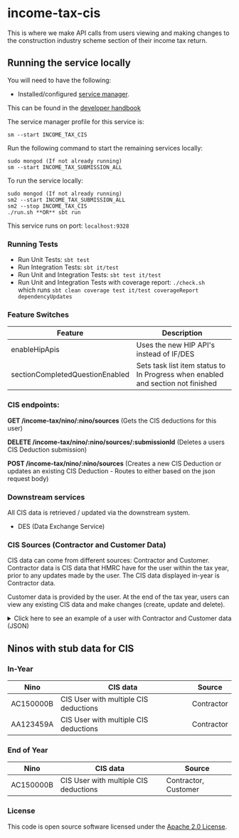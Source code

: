 
# income-tax-cis
This is where we make API calls from users viewing and making changes to the construction industry scheme section of their income tax return.

## Running the service locally

You will need to have the following:
- Installed/configured [service manager](https://github.com/hmrc/service-manager).

This can be found in the [developer handbook](https://docs.tax.service.gov.uk/mdtp-handbook/documentation/developer-set-up/)

The service manager profile for this service is:

    sm --start INCOME_TAX_CIS
Run the following command to start the remaining services locally:

    sudo mongod (If not already running)
    sm --start INCOME_TAX_SUBMISSION_ALL

To run the service locally:

    sudo mongod (If not already running)
    sm2 --start INCOME_TAX_SUBMISSION_ALL
    sm2 --stop INCOME_TAX_CIS
    ./run.sh **OR** sbt run

This service runs on port: `localhost:9328`

### Running Tests

- Run Unit Tests:  `sbt test`
- Run Integration Tests: `sbt it/test`
- Run Unit and Integration Tests: `sbt test it/test`
- Run Unit and Integration Tests with coverage report: `./check.sh`<br/>
  which runs `sbt clean coverage test it/test coverageReport dependencyUpdates`

### Feature Switches

| Feature                         | Description                                                                     |
|---------------------------------|---------------------------------------------------------------------------------|
| enableHipApis                   | Uses the new HIP API's instead of IF/DES                                        |
| sectionCompletedQuestionEnabled | Sets task list item status to In Progress when enabled and section not finished |

### CIS endpoints:

**GET     /income-tax/nino/:nino/sources**                (Gets the CIS deductions for this user)

**DELETE  /income-tax/nino/:nino/sources/:submissionId**      (Deletes a users CIS Deduction submission)

**POST    /income-tax/nino/:nino/sources**                  (Creates a new CIS Deduction or updates an existing CIS Deduction - Routes to either based on the json request body)

### Downstream services
All CIS data is retrieved / updated via the downstream system.
- DES (Data Exchange Service)

### CIS Sources (Contractor and Customer Data)
CIS data can come from different sources: Contractor and Customer. Contractor data is CIS data that HMRC have for the user within the tax year, prior to any updates made by the user. The CIS data displayed in-year is Contractor data.

Customer data is provided by the user. At the end of the tax year, users can view any existing CIS data and make changes (create, update and delete).

<details>
<summary>Click here to see an example of a user with Contractor and Customer data (JSON)</summary>

```json
{
  "cis" : [
    {
      "taxYear" : 2023,
      "customerCISDeductions" : {
        "totalDeductionAmount" : 400,
        "totalCostOfMaterials" : 400,
        "totalGrossAmountPaid" : 400,
        "cisDeductions" : [
          {
            "fromDate" : "2022-04-06",
            "toDate" : "2023-04-05",
            "contractorName" : "Michele Lamy Paving Ltd",
            "employerRef" : "111/11111",
            "totalDeductionAmount" : 200,
            "totalCostOfMaterials" : 200,
            "totalGrossAmountPaid" : 200,
            "periodData" : [
              {
                "deductionFromDate" : "2022-04-06",
                "deductionToDate" : "2022-05-05",
                "deductionAmount" : 100,
                "costOfMaterials" : 100,
                "grossAmountPaid" : 100,
                "submissionDate" : "2023-05-11T16:38:57.489Z",
                "submissionId" : "4557ecb5-fd32-48cc-81f5-e6acd1099f3c",
                "source" : "customer"
              },
              {
                "deductionFromDate" : "2022-05-06",
                "deductionToDate" : "2022-06-05",
                "deductionAmount" : 100,
                "costOfMaterials" : 100,
                "grossAmountPaid" : 100,
                "submissionDate" : "2023-05-11T16:38:57.489Z",
                "submissionId" : "4557ecb5-fd32-48cc-81f5-e6acd1099f3c",
                "source" : "customer"
              }
            ]
          },
          {
            "fromDate" : "2022-04-06",
            "toDate" : "2023-04-05",
            "contractorName" : "Jun Takahashi Window Fitting",
            "employerRef" : "222/11111",
            "totalDeductionAmount" : 200,
            "totalCostOfMaterials" : 200,
            "totalGrossAmountPaid" : 200,
            "periodData" : [
              {
                "deductionFromDate" : "2022-04-06",
                "deductionToDate" : "2022-05-05",
                "deductionAmount" : 100,
                "costOfMaterials" : 100,
                "grossAmountPaid" : 100,
                "submissionDate" : "2023-05-11T16:38:57.489Z",
                "submissionId" : "4557ecb5-fd32-48cc-81f5-e6acd1099f3c",
                "source" : "customer"
              },
              {
                "deductionFromDate" : "2022-05-06",
                "deductionToDate" : "2022-06-05",
                "deductionAmount" : 100,
                "costOfMaterials" : 100,
                "grossAmountPaid" : 100,
                "submissionDate" : "2023-05-11T16:38:57.489Z",
                "submissionId" : "4557ecb5-fd32-48cc-81f5-e6acd1099f3c",
                "source" : "customer"
              }
            ]
          }
        ]
      },
      "contractorCISDeductions" : {
        "totalDeductionAmount" : 400,
        "totalCostOfMaterials" : 400,
        "totalGrossAmountPaid" : 400,
        "cisDeductions" : [
          {
            "fromDate" : "2022-04-06",
            "toDate" : "2023-04-05",
            "contractorName" : "Michele Lamy Paving Ltd",
            "employerRef" : "111/11111",
            "totalDeductionAmount" : 200,
            "totalCostOfMaterials" : 200,
            "totalGrossAmountPaid" : 200,
            "periodData" : [
              {
                "deductionFromDate" : "2022-04-06",
                "deductionToDate" : "2022-05-05",
                "deductionAmount" : 100,
                "costOfMaterials" : 100,
                "grossAmountPaid" : 100,
                "submissionDate" : "2023-05-11T16:38:57.489Z",
                "source" : "contractor"
              },
              {
                "deductionFromDate" : "2022-05-06",
                "deductionToDate" : "2022-06-05",
                "deductionAmount" : 100,
                "costOfMaterials" : 100,
                "grossAmountPaid" : 100,
                "submissionDate" : "2023-05-11T16:38:57.489Z",
                "source" : "contractor"
              }
            ]
          },
          {
            "fromDate" : "2022-04-06",
            "toDate" : "2023-04-05",
            "contractorName" : "Jun Takahashi Window Fitting",
            "employerRef" : "222/11111",
            "totalDeductionAmount" : 200,
            "totalCostOfMaterials" : 200,
            "totalGrossAmountPaid" : 200,
            "periodData" : [
              {
                "deductionFromDate" : "2022-04-06",
                "deductionToDate" : "2022-05-05",
                "deductionAmount" : 100,
                "costOfMaterials" : 100,
                "grossAmountPaid" : 100,
                "submissionDate" : "2023-05-11T16:38:57.489Z",
                "source" : "contractor"
              },
              {
                "deductionFromDate" : "2022-05-06",
                "deductionToDate" : "2022-06-05",
                "deductionAmount" : 100,
                "costOfMaterials" : 100,
                "grossAmountPaid" : 100,
                "submissionDate" : "2023-05-11T16:38:57.489Z",
                "source" : "contractor"
              }
            ]
          }
        ]
      }
    },
    {
      "taxYear" : 2022,
      "customerCISDeductions" : {
        "totalDeductionAmount" : 2400,
        "totalCostOfMaterials" : 2400,
        "totalGrossAmountPaid" : 2400,
        "cisDeductions" : [
          {
            "fromDate" : "2021-04-06",
            "toDate" : "2022-04-05",
            "contractorName" : "Michele Lamy Paving Ltd",
            "employerRef" : "111/11111",
            "totalDeductionAmount" : 300,
            "totalCostOfMaterials" : 300,
            "totalGrossAmountPaid" : 300,
            "periodData" : [
              {
                "deductionFromDate" : "2021-04-06",
                "deductionToDate" : "2021-05-05",
                "deductionAmount" : 100,
                "costOfMaterials" : 100,
                "grossAmountPaid" : 100,
                "submissionDate" : "2021-05-11T16:38:57.489Z",
                "submissionId" : "4557ecb5-fd32-48cc-81f5-e6acd1099f3c",
                "source" : "customer"
              },
              {
                "deductionFromDate" : "2021-05-06",
                "deductionToDate" : "2021-06-05",
                "deductionAmount" : 200,
                "costOfMaterials" : 200,
                "grossAmountPaid" : 200,
                "submissionDate" : "2021-05-11T16:38:57.489Z",
                "submissionId" : "4557ecb5-fd32-48cc-81f5-e6acd1099f3c",
                "source" : "customer"
              }
            ]
          },
          {
            "fromDate" : "2021-04-06",
            "toDate" : "2022-04-05",
            "contractorName" : "Jun Takahashi Window Fitting",
            "employerRef" : "222/11111",
            "totalDeductionAmount" : 2100,
            "totalCostOfMaterials" : 2100,
            "totalGrossAmountPaid" : 2100,
            "periodData" : [
              {
                "deductionFromDate" : "2021-04-06",
                "deductionToDate" : "2021-05-05",
                "deductionAmount" : 100,
                "costOfMaterials" : 100,
                "grossAmountPaid" : 100,
                "submissionDate" : "2021-05-11T16:38:57.489Z",
                "submissionId" : "4557ecb5-fd32-48cc-81f5-e6acd1099f3c",
                "source" : "customer"
              },
              {
                "deductionFromDate" : "2021-05-06",
                "deductionToDate" : "2021-06-05",
                "deductionAmount" : 200,
                "costOfMaterials" : 200,
                "grossAmountPaid" : 200,
                "submissionDate" : "2021-05-11T16:38:57.489Z",
                "submissionId" : "4557ecb5-fd32-48cc-81f5-e6acd1099f3c",
                "source" : "customer"
              },
              {
                "deductionFromDate" : "2021-06-06",
                "deductionToDate" : "2021-07-05",
                "deductionAmount" : 300,
                "costOfMaterials" : 300,
                "grossAmountPaid" : 300,
                "submissionDate" : "2021-05-11T16:38:57.489Z",
                "submissionId" : "4557ecb5-fd32-48cc-81f5-e6acd1099f3c",
                "source" : "customer"
              },
              {
                "deductionFromDate" : "2021-07-06",
                "deductionToDate" : "2021-08-05",
                "deductionAmount" : 400,
                "costOfMaterials" : 400,
                "grossAmountPaid" : 400,
                "submissionDate" : "2021-05-11T16:38:57.489Z",
                "submissionId" : "4557ecb5-fd32-48cc-81f5-e6acd1099f3c",
                "source" : "customer"
              },
              {
                "deductionFromDate" : "2021-08-06",
                "deductionToDate" : "2021-09-05",
                "deductionAmount" : 500,
                "costOfMaterials" : 500,
                "grossAmountPaid" : 500,
                "submissionDate" : "2021-05-11T16:38:57.489Z",
                "submissionId" : "4557ecb5-fd32-48cc-81f5-e6acd1099f3c",
                "source" : "customer"
              },
              {
                "deductionFromDate" : "2021-09-06",
                "deductionToDate" : "2021-10-05",
                "deductionAmount" : 600,
                "costOfMaterials" : 600,
                "grossAmountPaid" : 600,
                "submissionDate" : "2021-05-11T16:38:57.489Z",
                "submissionId" : "4557ecb5-fd32-48cc-81f5-e6acd1099f3c",
                "source" : "customer"
              }
            ]
          }
        ]
      },
      "contractorCISDeductions" : {
        "totalDeductionAmount" : 23000,
        "totalCostOfMaterials" : 23000,
        "totalGrossAmountPaid" : 23000,
        "cisDeductions" : [
          {
            "fromDate" : "2021-04-06",
            "toDate" : "2022-04-05",
            "contractorName" : "Michele Lamy Paving Ltd",
            "employerRef" : "111/11111",
            "totalDeductionAmount" : 3000,
            "totalCostOfMaterials" : 3000,
            "totalGrossAmountPaid" : 3000,
            "periodData" : [
              {
                "deductionFromDate" : "2021-06-06",
                "deductionToDate" : "2021-07-05",
                "deductionAmount" : 1000,
                "costOfMaterials" : 1000,
                "grossAmountPaid" : 1000,
                "submissionDate" : "2021-05-11T16:38:57.489Z",
                "source" : "contractor"
              },
              {
                "deductionFromDate" : "2021-07-06",
                "deductionToDate" : "2021-08-05",
                "deductionAmount" : 2000,
                "costOfMaterials" : 2000,
                "grossAmountPaid" : 2000,
                "submissionDate" : "2021-05-11T16:38:57.489Z",
                "source" : "contractor"
              }
            ]
          },
          {
            "fromDate" : "2021-04-06",
            "toDate" : "2022-04-05",
            "contractorName" : "Jun Takahashi Window Fitting",
            "employerRef" : "222/11111",
            "totalDeductionAmount" : 20000,
            "totalCostOfMaterials" : 20000,
            "totalGrossAmountPaid" : 20000,
            "periodData" : [
              {
                "deductionFromDate" : "2021-11-06",
                "deductionToDate" : "2021-12-05",
                "deductionAmount" : 2000,
                "costOfMaterials" : 2000,
                "grossAmountPaid" : 2000,
                "submissionDate" : "2021-05-11T16:38:57.489Z",
                "source" : "contractor"
              },
              {
                "deductionFromDate" : "2021-12-06",
                "deductionToDate" : "2022-01-05",
                "deductionAmount" : 3000,
                "costOfMaterials" : 3000,
                "grossAmountPaid" : 3000,
                "submissionDate" : "2021-05-11T16:38:57.489Z",
                "source" : "contractor"
              },
              {
                "deductionFromDate" : "2021-01-06",
                "deductionToDate" : "2022-02-05",
                "deductionAmount" : 4000,
                "costOfMaterials" : 4000,
                "grossAmountPaid" : 4000,
                "submissionDate" : "2021-05-11T16:38:57.489Z",
                "source" : "contractor"
              },
              {
                "deductionFromDate" : "2021-02-06",
                "deductionToDate" : "2022-03-05",
                "deductionAmount" : 5000,
                "costOfMaterials" : 5000,
                "grossAmountPaid" : 5000,
                "submissionDate" : "2021-05-11T16:38:57.489Z",
                "source" : "contractor"
              },
              {
                "deductionFromDate" : "2021-03-06",
                "deductionToDate" : "2022-04-05",
                "deductionAmount" : 6000,
                "costOfMaterials" : 6000,
                "grossAmountPaid" : 6000,
                "submissionDate" : "2021-05-11T16:38:57.489Z",
                "source" : "contractor"
              }
            ]
          }
        ]
      }
    },
    {
      "taxYear" : 2021,
      "contractorCISDeductions" : {
        "totalDeductionAmount" : 400,
        "totalCostOfMaterials" : 400,
        "totalGrossAmountPaid" : 400,
        "cisDeductions" : [
          {
            "fromDate" : "2020-04-06",
            "toDate" : "2021-04-05",
            "contractorName" : "Michele Lamy Paving Ltd",
            "employerRef" : "111/11111",
            "totalDeductionAmount" : 200,
            "totalCostOfMaterials" : 200,
            "totalGrossAmountPaid" : 200,
            "periodData" : [
              {
                "deductionFromDate" : "2020-04-06",
                "deductionToDate" : "2020-05-05",
                "deductionAmount" : 100,
                "costOfMaterials" : 100,
                "grossAmountPaid" : 100,
                "submissionDate" : "2020-05-11T16:38:57.489Z",
                "source" : "contractor"
              },
              {
                "deductionFromDate" : "2020-05-06",
                "deductionToDate" : "2020-06-05",
                "deductionAmount" : 100,
                "costOfMaterials" : 100,
                "grossAmountPaid" : 100,
                "submissionDate" : "2020-05-11T16:38:57.489Z",
                "source" : "contractor"
              }
            ]
          },
          {
            "fromDate" : "2020-04-06",
            "toDate" : "2020-04-05",
            "contractorName" : "Jun Takahashi Window Fitting",
            "employerRef" : "222/11111",
            "totalDeductionAmount" : 200,
            "totalCostOfMaterials" : 200,
            "totalGrossAmountPaid" : 200,
            "periodData" : [
              {
                "deductionFromDate" : "2020-04-06",
                "deductionToDate" : "2020-05-05",
                "deductionAmount" : 100,
                "costOfMaterials" : 100,
                "grossAmountPaid" : 100,
                "submissionDate" : "2020-05-11T16:38:57.489Z",
                "source" : "contractor"
              },
              {
                "deductionFromDate" : "2020-05-06",
                "deductionToDate" : "2020-06-05",
                "deductionAmount" : 100,
                "costOfMaterials" : 100,
                "grossAmountPaid" : 100,
                "submissionDate" : "2020-05-11T16:38:57.489Z",
                "source" : "contractor"
              }
            ]
          }
        ]
      }
    }
  ]
}
```

</details>

## Ninos with stub data for CIS

### In-Year
| Nino      | CIS data                              | Source     |
|-----------|---------------------------------------|------------|
| AC150000B | CIS User with multiple CIS deductions | Contractor |
| AA123459A | CIS User with multiple CIS deductions | Contractor |

### End of Year
| Nino      | CIS data                              | Source               |
|-----------|---------------------------------------|----------------------|
| AC150000B | CIS User with multiple CIS deductions | Contractor, Customer |


### License

This code is open source software licensed under the [Apache 2.0 License]("http://www.apache.org/licenses/LICENSE-2.0.html").